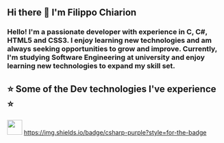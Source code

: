 ## Hi there 👋 I'm Filippo Chiarion
### Hello! I'm a passionate developer with experience in C, C#, HTML5 and CSS3. I enjoy learning new technologies and am always seeking opportunities to grow and improve. Currently, I'm studying Software Engineering at university and enjoy learning new technologies to expand my skill set.

## ⭐️  Some of the Dev technologies I've experience  ⭐️
<img height= "35" src="https://cdn.jsdelivr.net/gh/devicons/devicon@latest/icons/csharp/csharp-original.svg" /> https://img.shields.io/badge/csharp-purple?style=for-the-badge

            
          
